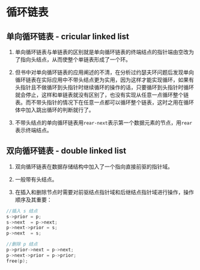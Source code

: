 # 循环链表

## 单向循环链表 - cricular linked list

1. 单向循环链表与单链表的区别就是单向循环链表的终端结点的指针端由空改为了指向头结点，从而使整个单链表形成了一个环。

2. 但书中对单向循环链表的应用阐述的不清，在分析过约瑟夫环问题后发现单向循环链表在实际应用中不带头结点更为实用，因为这样才能实现循环，如果有头指针且不做循环到头指针时继续循环的操作的话，只要循环到头指针时循环就会停止，这样和单链表就没有区别了，也没有实现从任意一点循环整个链表。而不带头指针的情况下在任意一点都可以循环整个链表，这时之用在循环体中加入跳出循环的判断就行了。

3. 不带头结点的单向循环链表用`rear-next`表示第一个数据元素的节点，用`rear`表示终端结点。

## 双向循环链表 - double linked list

1. 双向循环链表在数据存储结构中加入了一个指向直接前驱的指针域。

2. 一般带有头结点。

3. 在插入和删除节点时需要对前驱结点指针域和后继结点指针域进行操作，操作顺序及其重要：
```c
//插入 s 结点
s->prior = p;
s->next  = p->next;
p->next->prior = s;
p->next  = s;

//删除 p 结点
p->prior->next = p->next;
p->next->prior = p->prior;
free(p);
```
